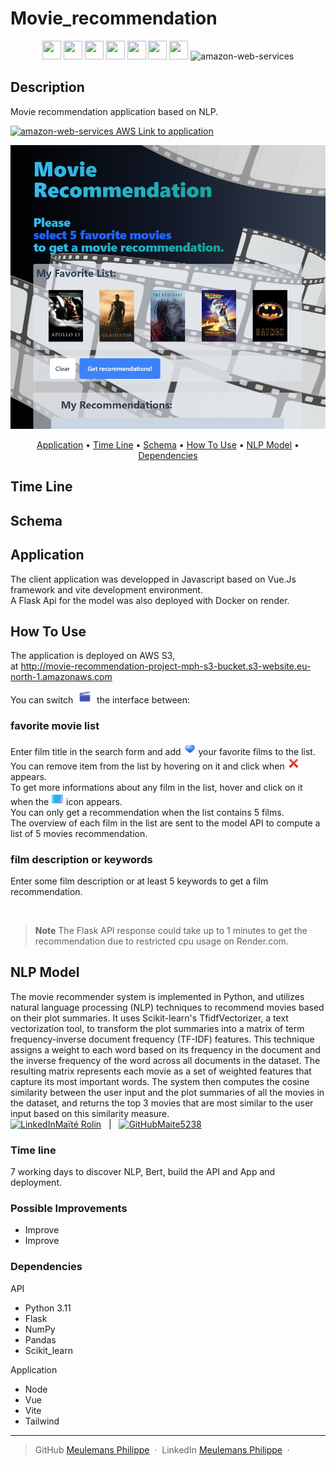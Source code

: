 # Movie_recommendation

<p align="center">
    <img src="https://img.icons8.com/fluency/48/null/python.png" width="30" height="30"/>
    <img src="https://img.icons8.com/ios-filled/50/null/flask.png" width="30" height="30"/>
    <img src="https://img.icons8.com/fluency/48/null/javascript.png" width="30" height="30"/>
    <img src="https://img.icons8.com/color/48/null/vue-js.png" width="30" height="30"/>
    <img src="https://vitejs.dev/logo-with-shadow.png" width="30" height="30"/>
    <img src="https://img.icons8.com/color/48/null/tailwindcss.png" width="30" height="30"/>
    <img src="https://img.icons8.com/color/48/null/docker.png" width="30" height="30"/>
    <img width="30" height="30" src="https://img.icons8.com/color/48/amazon-web-services.png" alt="amazon-web-services"/>
</p>

## Description  

Movie recommendation application based on NLP.

 

<a href="http://movie-recommendation-project-mph-s3-bucket.s3-website.eu-north-1.amazonaws.com"><img width="15" height="15" src="https://img.icons8.com/color/48/amazon-web-services.png" alt="amazon-web-services"/> AWS Link to application</a>
<br/>
<p align="center">
    <img src="/readme/screenshot.png" alt="Application screenshot"> 
</p>

<p align="center">
  <a href="#application">Application</a> •
  <a href="#time-line">Time Line</a> •
  <a href="#schema">Schema</a> •
  <a href="#how-to-use">How To Use</a> •
  <a href="#nlp-model">NLP Model</a> •
  <a href="#dependencies">Dependencies</a>
</p>

## Time Line
## Schema

## Application

The client application was developped in Javascript based on Vue.Js framework and vite development environment.  
A Flask Api for the model was also deployed with Docker on render.

## How To Use

The application is deployed on AWS S3,  
at <a href="http://movie-recommendation-project-mph-s3-bucket.s3-website.eu-north-1.amazonaws.com">http://movie-recommendation-project-mph-s3-bucket.s3-website.eu-north-1.amazonaws.com</a>  

You can switch <img src="/public/cursor/icons8-clap-48.png" alt="movie icon" width="20" height="20" style="vertical-align:baseline;margin:0px 5px;"> the interface between:  

### favorite movie list

Enter film title in the search form and add <img src="/public/cursor/icons8-blue-heart-48.png" width="20" height="20" alt="movie icon"> your favorite films to the list.  
You can remove item from the list by hovering on it and click when <img src="/public/cursor/icons8-cross-mark-48.png" width="20" height="20" alt="red cross icon"> appears.  
To get more informations about any film in the list, hover and click on it when the <img src="/public/cursor/icons8-movie-48.png" width="20" height="20" alt="movie icon"> icon appears.  
You can only get a recommendation when the list contains 5 films.  
The overview of each film in the list are sent to the model API to compute a list of 5 movies recommendation.  

### film description or keywords

Enter some film description or at least 5 keywords to get a film recommendation.  

<br>

  > **Note**
  > The Flask API response could take up to 1 minutes to get the recommendation due to restricted cpu usage on Render.com.
  
## NLP Model

The movie recommender system is implemented in Python, and utilizes natural language processing (NLP) techniques to recommend movies based on their plot summaries. It uses Scikit-learn's TfidfVectorizer, a text vectorization tool, to transform the plot summaries into a matrix of term frequency-inverse document frequency (TF-IDF) features. This technique assigns a weight to each word based on its frequency in the document and the inverse frequency of the word across all documents in the dataset. The resulting matrix represents each movie as a set of weighted features that capture its most important words. The system then computes the cosine similarity between the user input and the plot summaries of all the movies in the dataset, and returns the top 3 movies that are most similar to the user input based on this similarity measure.  
<a href="https://www.linkedin.com/in/mrolin/" target="_blank"><img src="https://content.linkedin.com/content/dam/me/business/en-us/amp/brand-site/v2/bg/LI-Bug.svg.original.svg" width="15" height="15" alt="LinkedIn">Maïté Rolin</a> &nbsp; | &nbsp; <a href="https://github.com/Maite5238//movie-recommender" target="_blank"><img src="https://github.githubassets.com/images/modules/logos_page/GitHub-Mark.png" width="15" height="15" alt="GitHub">Maite5238</a> 

### Time line

7 working days to discover NLP, Bert, build the API and App and deployment.
### Possible Improvements

- Improve 
- Improve

### Dependencies  

API  

- Python 3.11  
- Flask  
- NumPy  
- Pandas  
- Scikit_learn

Application  

- Node
- Vue
- Vite
- Tailwind

---

> GitHub  [Meulemans Philippe](https://github.com/Laverdure77) &nbsp;&middot;&nbsp;
> LinkedIn  [Meulemans Philippe](https://www.linkedin.com/in/meulemans-philippe/) &nbsp;&middot;&nbsp;
